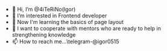 - 👋 Hi, I’m @4iTeRiNo(Igor)
- 👀 I’m interested in Frontend  developer
- 🌱 Now I'm learning the basics of page layout
- 💞️ I want to cooperate with mentors who are ready to help in strengthening knowledge
- 📫 How to reach me...\telegram-@igor0515

<!---
4iTeRiNo/4iTeRiNo is a ✨ special ✨ repository because its `README.md` (this file) appears on your GitHub profile.
You can click the Preview link to take a look at your changes.
--->
